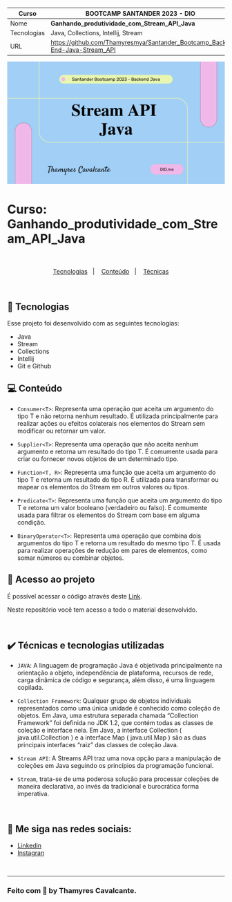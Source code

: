 
| Curso | BOOTCAMP SANTANDER 2023 - DIO  |
| -------------  |--------------------------------|
| Nome        | **Ganhando_produtividade_com_Stream_API_Java**  
| Tecnologias | Java, Collections, Intellij, Stream                 
| URL         | https://github.com/Thamyresmya/Santander_Bootcamp_Back-End-Java-Stream_API


![](geral/Capa.png)


# Curso: Ganhando_produtividade_com_Stream_API_Java


<br>

<p align="center">
  <a href="#-tecnologias">Tecnologias</a>&nbsp;&nbsp;&nbsp;|&nbsp;&nbsp;&nbsp;  
  <a href="#-conteudo">Conteúdo</a>&nbsp;&nbsp;&nbsp;|&nbsp;&nbsp;&nbsp;  
  <a href="#-tecnica">Técnicas</a>&nbsp;&nbsp;&nbsp;&nbsp;&nbsp;&nbsp;
</p>

<br>


## 🚀 Tecnologias

Esse projeto foi desenvolvido com as seguintes tecnologias:

- Java
- Stream
- Collections
- Intellij
- Git e Github


## 💻 Conteúdo

* `Consumer<T>`: Representa uma operação que aceita um argumento do tipo T e não retorna nenhum resultado. É utilizada principalmente para realizar ações ou efeitos colaterais nos elementos do Stream sem modificar ou retornar um valor.

* `Supplier<T>`: Representa uma operação que não aceita nenhum argumento e retorna um resultado do tipo T. É comumente usada para criar ou fornecer novos objetos de um determinado tipo.

* `Function<T, R>`: Representa uma função que aceita um argumento do tipo T e retorna um resultado do tipo R. É utilizada para transformar ou mapear os elementos do Stream em outros valores ou tipos.

* `Predicate<T>`: Representa uma função que aceita um argumento do tipo T e retorna um valor booleano (verdadeiro ou falso). É comumente usada para filtrar os elementos do Stream com base em alguma condição.

* `BinaryOperator<T>`: Representa uma operação que combina dois argumentos do tipo T e retorna um resultado do mesmo tipo T. É usada para realizar operações de redução em pares de elementos, como somar números ou combinar objetos.


## 📁 Acesso ao projeto

É possível acessar o código através deste [Link](https://github.com/Thamyresmya/Santander_Bootcamp_Back-End-Java-Stream_API).

Neste repositório você tem acesso a todo o material desenvolvido.

<br>

## ✔️ Técnicas e tecnologias utilizadas

- `JAVA`:  A linguagem de programação Java é objetivada principalmente na orientação a objeto, independência de plataforma, recursos de rede, carga dinâmica de código e segurança, além disso, é uma linguagem copilada.

- `Collection Framework`: Qualquer grupo de objetos individuais representados como uma única unidade é conhecido como coleção de objetos. Em Java, uma estrutura separada chamada “Collection Framework” foi definida no JDK 1.2, que contém todas as classes de coleção e interface nela. Em Java, a interface Collection ( java.util.Collection ) e a interface Map ( java.util.Map ) são as duas principais interfaces “raiz” das classes de coleção Java.

- `Stream API`: A Streams API traz uma nova opção para a manipulação de coleções em Java seguindo os princípios da programação funcional.

- `Stream`, trata-se de uma poderosa solução para processar coleções de maneira declarativa, ao invés da tradicional e burocrática forma imperativa.


<br>


## 🔗 Me siga nas redes sociais:
- [Linkedin](https://www.linkedin.com/in/thamyrescavalcante/)
- [Instagran](https://www.instagram.com/thamyres__cavalcante/)

<br>

---

### Feito com 💜 by Thamyres Cavalcante.